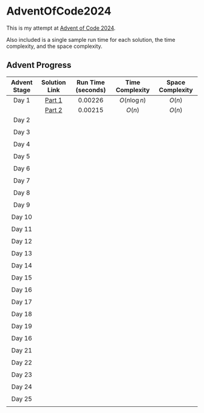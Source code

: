# AdventOfCode2024

This is my attempt at [Advent of Code 2024](https://adventofcode.com/2024/about).

Also included is a single sample run time for each solution, the time complexity, and the space complexity.

## Advent Progress

| Advent Stage |                                      Solution Link                                      | Run Time (seconds) | Time Complexity | Space Complexity |
|:------------:|:---------------------------------------------------------------------------------------:|:------------------:|:---------------:|:----------------:|
|    Day 1     | [Part 1](https://github.com/DavidAHazra/AdventOfCode2024/blob/master/A-day-1/part-1.py) |      0.00226       |  $O(n\log n)$   |      $O(n)$      |
|              | [Part 2](https://github.com/DavidAHazra/AdventOfCode2024/blob/master/A-day-1/part-2.py) |      0.00215       |     $O(n)$      |      $O(n)$      |
|    Day 2     |                                                                                         |                    |                 |                  |
|              |                                                                                         |                    |                 |                  |
|    Day 3     |                                                                                         |                    |                 |                  |
|              |                                                                                         |                    |                 |                  |
|    Day 4     |                                                                                         |                    |                 |                  |
|              |                                                                                         |                    |                 |                  |
|    Day 5     |                                                                                         |                    |                 |                  |
|              |                                                                                         |                    |                 |                  |
|    Day 6     |                                                                                         |                    |                 |                  |
|              |                                                                                         |                    |                 |                  |
|    Day 7     |                                                                                         |                    |                 |                  |
|              |                                                                                         |                    |                 |                  |
|    Day 8     |                                                                                         |                    |                 |                  |
|              |                                                                                         |                    |                 |                  |
|    Day 9     |                                                                                         |                    |                 |                  |
|              |                                                                                         |                    |                 |                  |
|    Day 10    |                                                                                         |                    |                 |                  |
|              |                                                                                         |                    |                 |                  |
|    Day 11    |                                                                                         |                    |                 |                  |
|              |                                                                                         |                    |                 |                  |
|    Day 12    |                                                                                         |                    |                 |                  |
|              |                                                                                         |                    |                 |                  |
|    Day 13    |                                                                                         |                    |                 |                  |
|              |                                                                                         |                    |                 |                  |
|    Day 14    |                                                                                         |                    |                 |                  |
|              |                                                                                         |                    |                 |                  |
|    Day 15    |                                                                                         |                    |                 |                  |
|              |                                                                                         |                    |                 |                  |
|    Day 16    |                                                                                         |                    |                 |                  |
|              |                                                                                         |                    |                 |                  |
|    Day 17    |                                                                                         |                    |                 |                  |
|              |                                                                                         |                    |                 |                  |
|    Day 18    |                                                                                         |                    |                 |                  |
|              |                                                                                         |                    |                 |                  |
|    Day 19    |                                                                                         |                    |                 |                  |
|              |                                                                                         |                    |                 |                  |
|    Day 16    |                                                                                         |                    |                 |                  |
|              |                                                                                         |                    |                 |                  |
|    Day 21    |                                                                                         |                    |                 |                  |
|              |                                                                                         |                    |                 |                  |
|    Day 22    |                                                                                         |                    |                 |                  |
|              |                                                                                         |                    |                 |                  |
|    Day 23    |                                                                                         |                    |                 |                  |
|              |                                                                                         |                    |                 |                  |
|    Day 24    |                                                                                         |                    |                 |                  |
|              |                                                                                         |                    |                 |                  |
|    Day 25    |                                                                                         |                    |                 |                  |
|              |                                                                                         |                    |                 |                  |